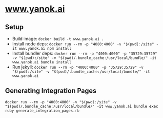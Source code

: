 # www.yanok.ai

## Setup

* Build image: `docker build -t www.yanok.ai .`
* Install node deps: `docker run --rm -p "4000:4000" -v "$(pwd):/site" -it www.yanok.ai npm install`
* Install bundler deps: `docker run --rm -p "4000:4000" -p "35729:35729" -v "$(pwd):/site" -v "$(pwd)/.bundle_cache:/usr/local/bundle/" -it www.yanok.ai bundle install`
* Run jekyll: `docker run --rm -p "4000:4000" -p "35729:35729" -v "$(pwd):/site" -v "$(pwd)/.bundle_cache:/usr/local/bundle/" -it www.yanok.ai`

## Generating Integration Pages

`docker run --rm -p "4000:4000" -v "$(pwd):/site" -v "$(pwd)/.bundle_cache:/usr/local/bundle/" -it www.yanok.ai bundle exec ruby generate_integration_pages.rb`

